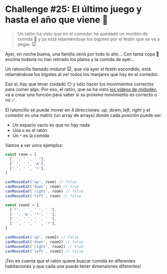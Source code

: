 # Challenge #25: El último juego y hasta el año que viene 👋

> Un ratón ha visto que en el comedor ha quedado un montón de comida 🥮 y ya está relamiéndose los bigotes por el festín que se va a pegar. 🐭

Ayer, en noche buena, una família cenó por todo lo alto... Con tanta copa 🍾 encima todavía no han retirado los platos y la comida de ayer...

Un ratoncillo llamado _midurat_ 🐭, que vió ayer el festín escondido, está relamiéndose los bigotes al ver todos los manjares que hay en el comedor.

Eso sí, hay que tener cuidado 😶 y sólo hacer los movimientos correctos para comer algo. Por eso, el ratón, que se ha visto [los vídeos de midudev](https://midu.tube), va a crear una función para saber si su próximo movimiento es correcto o no ✅.

El ratoncillo se puede mover en 4 direcciones: _up_, _down_, _left_, _right_ y el comedor es una matriz (un array de arrays) donde cada posición puede ser:

- Un espacio vacío es que no hay nada
- Una `m` es el ratón
- Un `*` es la comida

Vamos a ver unos ejemplos:

```js
const room = [
  [' ', ' ', ' '],
  [' ', ' ', 'm'],
  [' ', ' ', '*'],
]

canMouseEat('up', room) // false
canMouseEat('down', room) // true
canMouseEat('right', room) // false
canMouseEat('left', room) // false

const room2 = [
  ['*', ' ', ' ', ' '],
  [' ', 'm', '*', ' '],
  [' ', ' ', ' ', ' '],
  [' ', ' ', ' ', '*'],
]

canMouseEat('up', room2) // false
canMouseEat('down', room2) // false
canMouseEat('right', room2) // true
canMouseEat('left', room2) // false
```

¡Ten en cuenta que el ratón quiere buscar comida en diferentes habitaciones y que cada una puede tener dimensiones diferentes!

